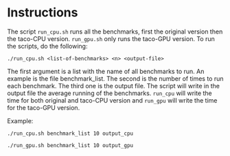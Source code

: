 # Instructions

The script `run_cpu.sh` runs all the benchmarks, first the original version then the taco-CPU version. `run_gpu.sh` only runs the taco-GPU version.
To run the scripts, do the following:

```
./run_cpu.sh <list-of-benchmarks> <n> <output-file>
```

The first argument is a list with the name of all benchmarks to run. An example is the file benchmark_list. The second is the number of times to run each benchmark. The third one is the output file. The script will write in the output file the average running of the benchmarks. `run_cpu` will write the time for both original and taco-CPU version and `run_gpu` will write the time for the taco-GPU version. 

Example:

```
./run_cpu.sh benchmark_list 10 output_cpu
```

```
./run_gpu.sh benchmark_list 10 output_gpu
```